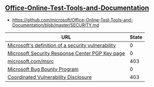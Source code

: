 
## [Office-Online-Test-Tools-and-Documentation](https://github.com/microsoft/Office-Online-Test-Tools-and-Documentation)
* https://github.com/microsoft/Office-Online-Test-Tools-and-Documentation/blob/master/SECURITY.md

| URL | State |
| --- | --- |
| [Microsoft's definition of a security vulnerability](https://aka.ms/opensource/security/definition) | 0 |
| [Microsoft Security Response Center PGP Key page](https://aka.ms/opensource/security/pgpkey) | 0 |
| [microsoft.com/msrc](https://aka.ms/opensource/security/msrc) | 403 |
| [Microsoft Bug Bounty Program](https://aka.ms/opensource/security/bounty) | 0 |
| [Coordinated Vulnerability Disclosure](https://aka.ms/opensource/security/cvd) | 403 |
